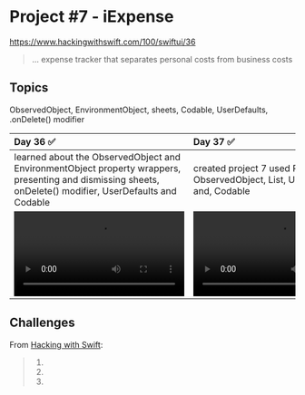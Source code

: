 # Project #7 - iExpense

https://www.hackingwithswift.com/100/swiftui/36

> ... expense tracker that separates personal costs from business costs

## Topics
ObservedObject, EnvironmentObject, sheets, Codable, UserDefaults, .onDelete() modifier 

|Day 36 :white_check_mark: | Day 37 :white_check_mark: | Day 38 :white_check_mark: |
|:--|:--|:--|
| learned about the ObservedObject and EnvironmentObject property wrappers, presenting and dismissing sheets, onDelete() modifier, UserDefaults and Codable | created project 7 used Published, ObservedObject, List, UserDefaults and, Codable |   |
|![D36](Data/D36.mov)|![D37](https://user-images.githubusercontent.com/12801333/119211491-5fc10e80-ba80-11eb-9953-47ed7545fa40.mov)|![D38](Data/D38.mov)|

## Challenges

From [Hacking with Swift]():
>1. 
>2. 
>3. 

